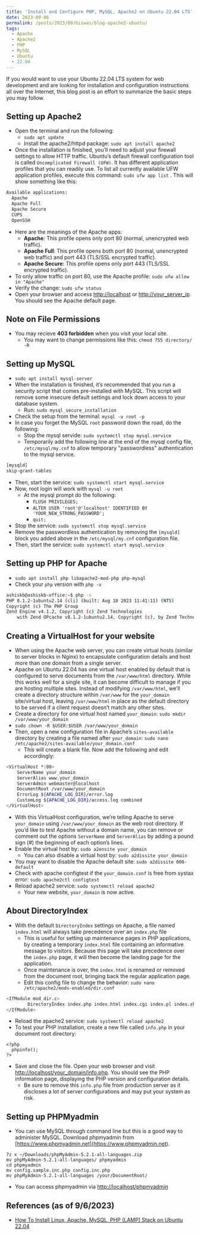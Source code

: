 ```yaml
---
title: 'Install and Configure PHP, MySQL, Apache2 on Ubuntu 22.04 LTS'
date: 2023-09-06
permalink: /posts/2023/09/biswas/blog-apache2-ubuntu/
tags:
  - Apache
  - Apache2
  - PHP
  - MySQL
  - Ubuntu
  - 22.04
---
```

If you would want to use your Ubuntu 22.04 LTS system for web development and are looking for installation and configuration instructions all over the Internet, this blog post is an effort to summarize the basic steps you may follow.

## Setting up Apache2
* Open the terminal and run the following:
  * `sudo apt update`
  * Install the apache2/httpd package: `sudo apt install apache2`
* Once the installation is finished, you’ll need to adjust your firewall settings to allow HTTP traffic. Ubuntu’s default firewall configuration tool is called `Uncomplicated Firewall (UFW)`. It has different application profiles that you can readily use. To list all currently available UFW application profiles, execute this command: `sudo ufw app list` . This will show something like this:

```bash
Available applications:
  Apache
  Apache Full
  Apache Secure
  CUPS
  OpenSSH
```
  * Here are the meanings of the Apache apps:
    * **Apache**: This profile opens only port 80 (normal, unencrypted web traffic).
    * **Apache Full**: This profile opens both port 80 (normal, unencrypted web traffic) and port 443 (TLS/SSL encrypted traffic).
    * **Apache Secure**: This profile opens only port 443 (TLS/SSL encrypted traffic).
  * To only allow traffic on port 80, use the Apache profile: `sudo ufw allow in "Apache"`
  * Verify the change: `sudo ufw status`
* Open your browser and access [http://localhost](http://localhost) or [http://your_server_ip](http://your_server_ip). You should see the Apache default page.

## Note on File Permissions
* You may recieve **403 forbidden** when you visit your local site. 
  * You may want to change permissions like this: `chmod 755 directory/ -R`

## Setting up MySQL
* `sudo apt install mysql-server`
* When the installation is finished, it’s recommended that you run a security script that comes pre-installed with MySQL. This script will remove some insecure default settings and lock down access to your database system.
  * Run: `sudo mysql_secure_installation`
* Check the setup from the terminal: `mysql -u root -p`
* In case you forget the MySQL `root` password down the road, do the following:
  * Stop the mysql servide: `sudo systemctl stop mysql.service`
  * Temporarily add the following line at the end of the mysql config file, `/etc/mysql/my.cnf` to allow temporary "passwordless" authentication to the mysql service.

```bash
[mysqld]
skip-grant-tables
```
  * Then, start the service: `sudo systemctl start mysql.service`
  * Now, root login will work with `mysql -u root`
    * At the mysql prompt do the following:
      * `FLUSH PRIVILEGES;`
      * `ALTER USER 'root'@'localhost' IDENTIFIED BY 'YOUR_NEW_STRONG_PASSWORD';`
      * `quit;`
  * Stop the service: `sudo systemctl stop mysql.service`
  * Remove the passwordless authentication by removing the `[mysqld]` block you added above in the `/etc/mysql/my.cnf` configuration file.
  * Then, start the service: `sudo systemctl start mysql.service`

## Setting up PHP for Apache
* `sudo apt install php libapache2-mod-php php-mysql`
* Check your `php` version with `php -v`

```bash
ashiskb@ashiskb-office:~$ php -v
PHP 8.1.2-1ubuntu2.14 (cli) (built: Aug 18 2023 11:41:11) (NTS)
Copyright (c) The PHP Group
Zend Engine v4.1.2, Copyright (c) Zend Technologies
    with Zend OPcache v8.1.2-1ubuntu2.14, Copyright (c), by Zend Technologies
```

## Creating a VirtualHost for your website
* When using the Apache web server, you can create virtual hosts (similar to server blocks in Nginx) to encapsulate configuration details and host more than one domain from a single server.
* Apache on Ubuntu 22.04 has one virtual host enabled by default that is configured to serve documents from the `/var/www/html` directory. While this works well for a single site, it can become difficult to manage if you are hosting multiple sites. Instead of modifying `/var/www/html`, we’ll create a directory structure within `/var/www` for the `your_domain` site/virtual host, leaving `/var/www/html` in place as the default directory to be served if a client request doesn’t match any other sites.
* Create a directory for one virtual host named `your_domain`: `sudo mkdir /var/www/your_domain`
* `sudo chown -R $USER:$USER /var/www/your_domain`
* Then, open a new configuration file in Apache’s `sites-available` directory by creating a file named after `your_domain`: `sudo nano /etc/apache2/sites-available/your_domain.conf`
  * This will create a blank file. Now add the following and edit accordingly:


```bash
<VirtualHost *:80>
    ServerName your_domain
    ServerAlias www.your_domain 
    ServerAdmin webmaster@localhost
    DocumentRoot /var/www/your_domain
    ErrorLog ${APACHE_LOG_DIR}/error.log
    CustomLog ${APACHE_LOG_DIR}/access.log combined
</VirtualHost>
```

  * With this VirtualHost configuration, we’re telling Apache to serve `your_domain` using `/var/www/your_domain` as the web root directory. If you’d like to test Apache without a domain name, you can remove or comment out the options `ServerName` and `ServerAlias` by adding a pound sign (#) the beginning of each option’s lines.
* Enable the virtual host by: `sudo a2ensite your_domain`
  * You can also disable a virtual host by: `sudo a2dissite your_domain`
* You may want to disable the Apache default site: `sudo a2dissite 000-default`
* Check with apache configtest if the `your_domain.conf` is free from systax error: `sudo apache2ctl configtest`
* Reload apache2 service: `sudo systemctl reload apache2`
  * Your new website, `your_domain` is now active.

## About DirectoryIndex
* With the default `DirectoryIndex` settings on Apache, a file named `index.html` will always take precedence over an `index.php` file
  * This is useful for setting up maintenance pages in PHP applications, by creating a temporary `index.html` file containing an informative message to visitors. Because this page will take precedence over the `index.php` page, it will then become the landing page for the application. 
  * Once maintenance is over, the `index.html` is renamed or removed from the document root, bringing back the regular application page.
  * Edit this config file to change the behavior: `sudo nano /etc/apache2/mods-enabled/dir.conf`

```bash
<IfModule mod_dir.c>
        DirectoryIndex index.php index.html index.cgi index.pl index.xhtml index.htm
</IfModule>
```

* Reload the apache2 service: `sudo systemctl reload apache2`
* To test your PHP installation, create a new file called `info.php` in your document root directory:

```info.php
<?php
  phpinfo();
?>
```
* Save and close the file. Open your web browser and visit [http://localhost/your_domain/info.php](http://localhost/your_domain/info.php). You should see the PHP information page, displaying the PHP version and configuration details.
  * Be sure to remove this `info.php` file from production server as it discloses a lot of server configurations and may put your system as risk.

## Setting up PHPMyadmin
* You can use MySQL through command line but this is a good way to administer MySQL. Download phpmyadmin from [https://www.phpmyadmin.net](https://www.phpmyadmin.net).

```phpmyadmin-installation
7z x ~/Downloads/phpMyAdmin-5.2.1-all-languages.zip
mv phpMyAdmin-5.2.1-all-languages/ phpmyadmin
cd phpmyadmin
mv config.sample.inc.php config.inc.php
mv phpMyAdmin-5.2.1-all-languages /your/DocumentRoot/
```
* You can access phpmyadmin via [http://localhost/phpmyadmin](http://localhost/phpmyadmin)

## References (as of 9/6/2023)
* [How To Install Linux, Apache, MySQL, PHP (LAMP) Stack on Ubuntu 22.04](https://www.digitalocean.com/community/tutorials/how-to-install-linux-apache-mysql-php-lamp-stack-on-ubuntu-22-04)
